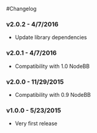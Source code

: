#Changelog

### v2.0.2 - 4/7/2016

- Update library dependencies

### v2.0.1 - 4/7/2016

- Compatibility with 1.0 NodeBB

### v2.0.0 - 11/29/2015

- Compatibility with 0.9 NodeBB

### v1.0.0 - 5/23/2015

- Very first release